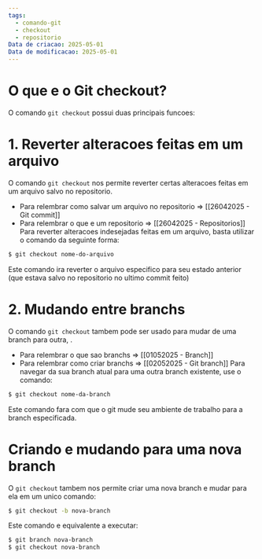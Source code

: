 ```yaml
---
tags:
  - comando-git
  - checkout
  - repositorio
Data de criacao: 2025-05-01
Data de modificacao: 2025-05-01
---
```

# O que e o Git checkout?
O comando `git checkout` possui duas principais funcoes:

# 1. Reverter alteracoes feitas em um arquivo
O comando `git checkout` nos permite reverter certas alteracoes feitas em um arquivo salvo no repositorio.
- Para relembrar como salvar um arquivo no repositorio => [[26042025 - Git commit]]
- Para relembrar o que e um repositorio => [[26042025 - Repositorios]]
Para reverter alteracoes indesejadas feitas em um arquivo, basta utilizar o comando da seguinte forma:

```bash
$ git checkout nome-do-arquivo
```

Este comando ira reverter o arquivo especifico para seu estado anterior (que estava salvo no repositorio no ultimo commit feito)

# 2. Mudando entre branchs
O comando `git checkout` tambem pode ser usado para mudar de uma branch para outra, .
- Para relembrar o que sao branchs => [[01052025 - Branch]]
- Para relembrar como criar branchs => [[02052025 - Git branch]]
Para navegar da sua branch atual para uma outra branch existente, use o comando:

```bash
$ git checkout nome-da-branch
```

Este comando fara com que o git mude seu ambiente de trabalho para a branch especificada.

# Criando e mudando para uma nova branch
O `git checkout` tambem nos permite criar uma nova branch e mudar para ela em um unico comando:

```bash
$ git checkout -b nova-branch
```

Este comando e equivalente a executar:

```bash
$ git branch nova-branch
$ git checkout nova-branch
```